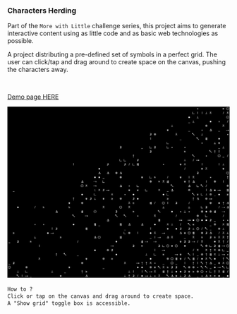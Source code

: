 ### Characters Herding

Part of the `More with Little` challenge series, this project aims to generate interactive content using as little code and as basic web technologies as possible.

A project distributing a pre-defined set of symbols in a perfect grid. The user can click/tap and drag around to create space on the canvas, pushing the characters away.  

<br />

[Demo page HERE](https://olgv.github.io/morelittle-charherding/)

![](/charherding.jpg)
```
How to ?  
Click or tap on the canvas and drag around to create space.  
A "Show grid" toggle box is accessible.
```